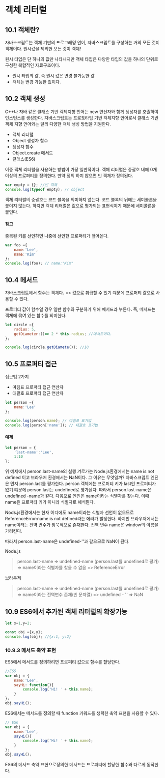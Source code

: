 # 객체 리터럴
## 10.1 객체란?
자바스크립트는 객체 기반의 프로그래밍 언어, 자바스크립트를 구성하는 거의 모든 것이 객체이다. 원시값을 제외한 모든 것이 객체!

원시 타입은 단 하나의 값만 나타내지만 객체 타입은 다양한 타입의 값을 하나의 단위로 구성한 복합적인 자료구조이다. 
- 원시 타입의 값, 즉 원시 값은 변경 불가능한 값 
- 객체는 변경 가능한 값이다.

## 10.2 객체 생성
C++나 자바 같은 클래스 기반 객체지향 언어는 new 연산자와 함께 생성자를 호출하여 인스턴스를 생성한다. 자바스크립트는 프로토타입 기반 객체지향 언어로서 클래스 기반 객체 지향 언어와는 달리 다양한 객체 생성 방법을 지원한다.
- 객체 리터럴
- Object 생성자 함수
- 생성자 함수
- Object.create 메서드
- 클래스(ES6)

이중 객체 리터럴을 사용하는 방법이 가장 일반적이다.
객체 리터럴은 중괄호 내에 0개 이상의 프로퍼티를 정의한다. 만약 정의 하지 않으면 빈 객체가 정의된다.
```jsx
var empty = {}; //빈 객체
console.log(typeof empty); // object
```

객체 리터럴의 중괄호는 코드 블록을 의미하지 않는다.
코드 블록의 뒤에는 세미콜론을 붙이지 않는다. 하지만 객체 리터럴은 값으로 평가되는 표현식이기 때문에 세미콜론을 붙인다.

#### 참고
중복된 키를 선언하면 나중에 선언한 프로퍼티가 덮어쓴다.
```jsx
var foo ={
    name:'Lee',
    name:'Kim'
};
console.log(foo); // name:"Kim"
```
## 10.4 메서드
자바스크립트에서 함수는 객체다. => 값으로 취급할 수 있기 떄문에 프로퍼티 값으로 사용할 수 있다.

프로퍼티 값이 함수일 경우 일반 함수와 구분하기 위해 메서드라 부른다. 즉, 메서드는 객체에 묶여 있는 함수를 의미한다.
```jsx
let circle ={
    radius: 5,
    getDiameter:()=> 2 * this.radius; //메서드이다.
};

console.log(circle.getDiamete()); //10
```
## 10.5 프로퍼티 접근
접근법 2가지 
- 마침표 프로퍼티 접근 연산자
- 대괄호 프로퍼티 접근 연산자
```jsx
let person ={
    name:'Lee'
};

console.log(person.name); // 마침표 표기법
console.log(person['name']); // 대괄호 표기법
```
#### 예제
```jsx
let person = {
    'last-name':'Lee',
    1:10
};
```
위 예제에서 person.last-name의 실행 겨로가는 Node.js환경에서는 name is not defined 이고 브라우저 환경에서는 NaN이다. 그 이유는 무엇일까?
자바스크립트 엔진은 먼저 person.last를 평가한다. person 객체에는 프로퍼티 키가 last인 프로퍼티가 없기 떄문에 person.last는 undefined로 평가된다. 따라서 person.last-name은 undefined -name과 같다. 다음으로 엔진은 name이라는 식별자를 찾는다. 이때 name은 프로퍼티 키가 아니라 식별자로 해석된다.

Nods.js환경에서는 현재 어디에도 name이라는 식별자 선언이 없으므로 ReferenceError:name is not defined라는 에러가 발생한다. 하지만 브라우저에서는 name이라는 전역 변수가 암묵적으로 존재한다. 전역 변수 name은 window의 이름을 가리킨다.

따라서 person.last-name은 undefined-''과 같으므로 NaN이 된다.

Node.js 
> person.last-name => undefined-name (person.last를 undefined로 평가) => name이라는 식별자를 찾을 수 없음 => ReferenceError

브라우저
> person.last-name => undefined-name (person.last를 undefined로 평가) => name이라는 전역변수 존재(빈 문자열) => undefined - '' => NaN

## 10.9 ES6에서 추가된 객체 리터럴의 확장기능
```jsx
let x=1,y=2;

const obj ={x,y};
console.log(obj); //{x:1, y:2}
```
### 10.9.3 메서드 축약 표현
ES5에서 메서드를 정의하려면 프로퍼티 값으로 함수를 할당한다.
```jsx
//ES5
var obj = {
    name:'Lee',
    sayHi: function(){
        console.log('Hi! ' + this.name);
    }
};
obj.sayHi();
```
ES6에서는 메서드를 정의할 때 function 키워드를 생략한 축약 표현을 사용할 수 있다.
```jsx
// ES6
var obj = {
    name:'Lee',
    sayHi(){
        console.log('Hi! ' + this.name);
    }
};
obj.sayHi();
```
ES6의 메서드 축약 표현으로정의한 메서드는 프로퍼티에 할당한 함수와 다르게 동작한다.